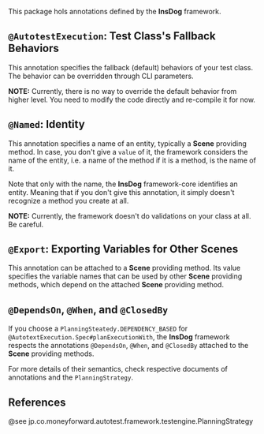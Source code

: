 This package hols annotations defined by the **InsDog** framework.

## `@AutotestExecution`: Test Class's Fallback Behaviors

This annotation specifies the fallback (default) behaviors of your test class.
The behavior can be overridden through CLI parameters.

**NOTE:** Currently, there is no way to override the default behavior from higher level.
You need to modify the code directly and re-compile it for now.

## `@Named`: Identity

This annotation specifies a name of an entity, typically a **Scene** providing method.
In case, you don't give a `value` of it, the framework considers the name of the entity, i.e. a name of the method if it is a method, is the name of it.

Note that only with the name, the **InsDog** framework-core identifies an entity.
Meaning that if you don't give this annotation, it simply doesn't recognize a method you create at all.

**NOTE:** Currently, the framework doesn't do validations on your class at all.
Be careful.

## `@Export`: Exporting Variables for Other Scenes

This annotation can be attached to a **Scene** providing method.
Its value specifies the variable names that can be used by other **Scene** providing methods, which depend on the attached **Scene** providing method.

## `@DependsOn`, `@When`, and `@ClosedBy`

If you choose a `PlanningSteatedy.DEPENDENCY_BASED` for `@AutotextExecution.Spec#planExecutionWith`, the **InsDog** framework respects the annotations `@DependsOn`, `@When`, and `@ClosedBy` attached to the **Scene** providing methods.

For more details of their semantics, check respective documents of annotations and the `PlanningStrategy`.

## References

@see jp.co.moneyforward.autotest.framework.testengine.PlanningStrategy

